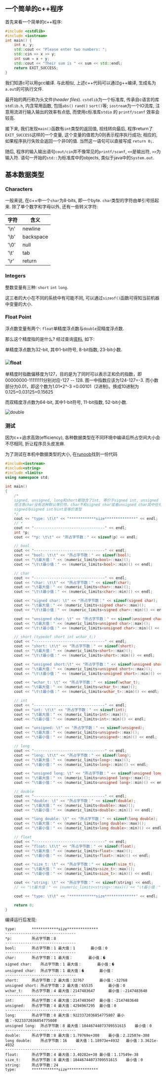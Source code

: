 ## 一个简单的c++程序

首先来看一个简单的c++程序:

```c++
#include <cstdlib>
#include <iostream>
int main() {
	int x, y;
	std::cout << "Please enter two numbers: ";
	std::cin >> x >> y;
	int sum = x + y;
	std::cout << "Their sum is " << sum << std::endl;
	return EXIT_SUCCESS;
}
```

我们知道c可以用gcc编译. 与此相似, 上述c++代码可以通过g++编译, 生成名为`a.out`的可执行文件. 

最开始的两行称为头文件(*header files*). `cstdlib`为一个标准库, 传承自c语言的库`stdlib.h`, 内含常用函数, 包括`abs()` `rand()` `sort()`等; `iostream`为一个IO流库, 注意用流进行输入输出的效率有点低, 而使用c标准库`stdio` 的 `printf/scanf` 效率会较高.

接下来, 我们发现`main()`函数有`int`类型的返回值, 视线转向最后, 程序return了`EXIT_SUCCESS`这样的一个变量, 这个变量的值若为0则表示程序执行成功; 相应的, 如果程序执行失败会返回一个非0的值. 当然这一语句可以直接写成 `return 0;`.

随后, 程序的输入输出语句`cout/cin`并不像常见的`printf/scanf`, `<<`是输出符, `>>`为输入符. 语句一开始的`std::`为标准库中的objects, 类似于java中的`System.out`.



## 基本数据类型

### Characters

一般来说, 在c++中一个`char`为8-bits, 即一个byte. `char`类型的字符由单引号括起来. 除了单个数字和字母以外, 还有一些转义字符:

| 字符 | 含义      |
| ---- | --------- |
| '\n' | newline   |
| '\b' | backspace |
| '\0' | null      |
| '\t' | tab       |
| '\r' | return    |

### Integers 

整数变量有三种: `short` `int` `long`. 

这三者的大小在不同的系统中有可能不同, 可以通过`sizeof()`函数可得知当前机器中变量的大小.

### Float Point

浮点数变量有两个: `float`单精度浮点数与`double`双精度浮点数.

那么这个精度指的是什么? 经过查询[资料](https://www.zhihu.com/question/26022206), 如下:

单精度浮点数为32-bit, 其中1-bit符号, 8-bit指数, 23-bit小数.

### ![float](../images/float.png)

单精度时指数偏移度为127，目的是为了同时可以表示正和负的指数，即00000000-11111111分别对应-127 -- 128. 图一中指数应该为124-127=-3. 而小数部分为0.01，即这个数为1.01*2^-3 =0.00101（2进制)。换成10进制为0.125+0.03125=0.15625

而双精度浮点数为64-bit, 其中1-bit符号, 11-bit指数, 52-bit小数.

![double](../images/double.png)

### 测试

因为c++追求高效(efficiency), 各种数据类型在不同环境中编译后所占空间大小会不尽相同, 折让程序员头皮发麻.

为了测试在本机中数据类型的大小, 在[runoob](https://www.runoob.com/cplusplus/cpp-data-types.html)找到一份代码

```c++
#include<iostream>
#include<string>
#include <limits>
using namespace std;

int main()
{
    /*
    signed, unsigned, long和short都隐含了int, 等价于signed int, unsigned int, long int, short int
    但注意char没有这种默认等价性。char不和signed char或者unsigned char其中任何一个等价。使用char的时候最好标明是signed char还是unsigned char。
    signed与signed int与int是等价类型
    */
    cout << "type: \t\t" << "************size**************" << endl;
    // *
    cout << "--------------------------------" << endl;
    int *p;
    cout << "*p: \t\t" << "所占字节数：" << sizeof(p) << endl;

    // bool
    cout << "--------------------------------" << endl;
    cout << "bool: \t\t" << "所占字节数：" << sizeof(bool);
    cout << "\t最大值：" << (numeric_limits<bool>::max)();
    cout << "\t\t最小值：" << (numeric_limits<bool>::min)() << endl;

    // char
    cout << "--------------------------------" << endl;
    cout << "char: \t\t" << "所占字节数：" << sizeof(char);
    cout << "\t最大值：" << (numeric_limits<char>::max)();
    cout << "\t\t最小值：" << (numeric_limits<char>::min)() << endl;

    cout << "signed char: \t" << "所占字节数：" << sizeof(signed char);
    cout << "\t最大值：" << (numeric_limits<signed char>::max)();
    cout << "\t\t最小值：" << (numeric_limits<signed char>::min)() << endl;

    cout << "unsigned char: \t" << "所占字节数：" << sizeof(unsigned char);
    cout << "\t最大值：" << (numeric_limits<unsigned char>::max)();
    cout << "\t\t最小值：" << (numeric_limits<unsigned char>::min)() << endl;

    // short (typedef short int wchar_t;)
    cout << "--------------------------------" << endl;
    cout << "short: \t\t" << "所占字节数：" << sizeof(short);
    cout << "\t最大值：" << (numeric_limits<short>::max)();
    cout << "\t\t最小值：" << (numeric_limits<short>::min)() << endl;

    cout << "unsigned short:\t" << "所占字节数：" << sizeof(unsigned short);
    cout << "\t最大值：" << (numeric_limits<unsigned short>::max)();
    cout << "\t\t最小值：" << (numeric_limits<unsigned short>::min)() << endl;

    cout << "wchar_t: \t" << "所占字节数：" << sizeof(wchar_t);
    cout << "\t最大值：" << (numeric_limits<wchar_t>::max)();
    cout << "\t\t最小值：" << (numeric_limits<wchar_t>::min)() << endl;

    // int
    cout << "--------------------------------" << endl;
    cout << "int: \t\t" << "所占字节数：" << sizeof(int);
    cout << "\t最大值：" << (numeric_limits<int>::max)();
    cout << "\t最小值：" << (numeric_limits<int>::min)() << endl;

    cout << "unsigned: \t" << "所占字节数：" << sizeof(unsigned);
    cout << "\t最大值：" << (numeric_limits<unsigned>::max)();
    cout << "\t最小值：" << (numeric_limits<unsigned>::min)() << endl;

    // long
    cout << "--------------------------------" << endl;
    cout << "long: \t\t" << "所占字节数：" << sizeof(long);
    cout << "\t最大值：" << (numeric_limits<long>::max)();
    cout << "\t最小值：" << (numeric_limits<long>::min)() << endl;

    cout << "unsigned long: \t" << "所占字节数：" << sizeof(unsigned long);
    cout << "\t最大值：" << (numeric_limits<unsigned long>::max)();
    cout << "\t最小值：" << (numeric_limits<unsigned long>::min)() << endl;

    // double
    cout << "--------------------------------" << endl;
    cout << "double: \t" << "所占字节数：" << sizeof(double);
    cout << "\t最大值：" << (numeric_limits<double>::max)();
    cout << "\t最小值：" << (numeric_limits<double>::min)() << endl;

    cout << "long double: \t" << "所占字节数：" << sizeof(long double);
    cout << "\t最大值：" << (numeric_limits<long double>::max)();
    cout << "\t最小值：" << (numeric_limits<long double>::min)() << endl;

    // float
    cout << "--------------------------------" << endl;
    cout << "float: \t\t" << "所占字节数：" << sizeof(float);
    cout << "\t最大值：" << (numeric_limits<float>::max)();
    cout << "\t最小值：" << (numeric_limits<float>::min)() << endl;

    cout << "size_t: \t" << "所占字节数：" << sizeof(size_t);
    cout << "\t最大值：" << (numeric_limits<size_t>::max)();
    cout << "\t最小值：" << (numeric_limits<size_t>::min)() << endl;

    cout << "string: \t" << "所占字节数：" << sizeof(string) << endl;
    // << "\t最大值：" << (numeric_limits<string>::max)() << "\t最小值：" << (numeric_limits<string>::min)() << endl;

    cout << "type: \t\t" << "************size**************" << endl;

    return 0;
}
```

编译运行后发现:

```
type: 		************size**************
--------------------------------
*p: 		所占字节数：8
--------------------------------
bool: 		所占字节数：1	最大值：1		最小值：0
--------------------------------
char: 		所占字节数：1	最大值：		最小值：�
signed char: 	所占字节数：1	最大值：		最小值：�
unsigned char: 	所占字节数：1	最大值：�		最小值：
--------------------------------
short: 		所占字节数：2	最大值：32767		最小值：-32768
unsigned short:	所占字节数：2	最大值：65535		最小值：0
wchar_t: 	所占字节数：4	最大值：2147483647		最小值：-2147483648
--------------------------------
int: 		所占字节数：4	最大值：2147483647	最小值：-2147483648
unsigned: 	所占字节数：4	最大值：4294967295	最小值：0
--------------------------------
long: 		所占字节数：8	最大值：9223372036854775807	最小值：-9223372036854775808
unsigned long: 	所占字节数：8	最大值：18446744073709551615	最小值：0
--------------------------------
double: 	所占字节数：8	最大值：1.79769e+308	最小值：2.22507e-308
long double: 	所占字节数：16	最大值：1.18973e+4932	最小值：3.3621e-4932
--------------------------------
float: 		所占字节数：4	最大值：3.40282e+38	最小值：1.17549e-38
size_t: 	所占字节数：8	最大值：18446744073709551615	最小值：0
string: 	所占字节数：24
type: 		************size**************
```



